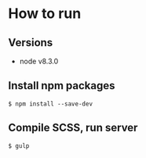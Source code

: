 # How to run


## Versions
- node v8.3.0

## Install npm packages

```
$ npm install --save-dev
```

## Compile SCSS, run server

```
$ gulp
```


